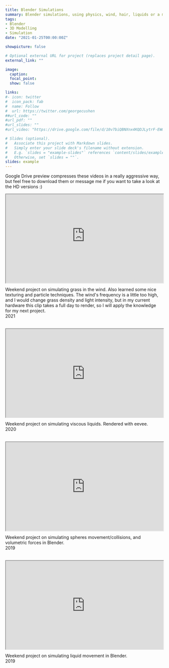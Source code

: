 ```yaml
---
title: Blender Simulations
summary: Blender simulations, using physics, wind, hair, liquids or a mix of all!
tags:
- Blender
- 3D Modelling
- Simulation
date: "2021-01-25T00:00:00Z"

showpicture: false

# Optional external URL for project (replaces project detail page).
external_link: ""

image:
  caption:
  focal_point:
  show: false

links:
#- icon: twitter
#  icon_pack: fab
#  name: Follow
#  url: https://twitter.com/georgecushen
##url_code: ""
#url_pdf: ""
#url_slides: ""
#url_video: "https://drive.google.com/file/d/10v7biQBNXnx4KQDJLytrF-EWmryiWF1Z/view"

# Slides (optional).
#   Associate this project with Markdown slides.
#   Simply enter your slide deck's filename without extension.
#   E.g. `slides = "example-slides"` references `content/slides/example-slides.md`.
#   Otherwise, set `slides = ""`.
slides: example
---
```

Google Drive preview compresses these videos in a really aggressive way, but feel free to download them or message me if you want to take a look at the HD versions :)

<div style="width: 100%; position: relative; padding-bottom: 56.25%;">
<iframe src="https://casal-maravilha.quickconnect.to/d/s/zTD2WFcDisAop2jb3eHa7vRpFrTVwVSC/UUtlWxZqMCN4P-kYbSxJJgSgF2N4fp_J-Pr_A_SHW7Qs" width="100%" height="100%" style="position: absolute; top: 0; left: 0;"></iframe>
</div>

Weekend project on simulating grass in the wind. Also learned some nice texturing and particle techniques. The wind's frequency is a little too high, and I would change grass density and light intensity, but in my current hardware this clip takes a full day to render, so I will apply the knowledge for my next project.<br>2021<br><br>

<div style="width: 100%; position: relative; padding-bottom: 56.25%;">
<iframe src="https://drive.google.com/file/d/1OM1ajkQrksrb0kOB8uEiKpLHm6BmbVoL/preview" width="100%" height="100%" style="position: absolute; top: 0; left: 0;"></iframe>
</div>

Weekend project on simulating viscous liquids. Rendered with eevee.  <br>2020<br><br>


<div style="width: 100%; position: relative; padding-bottom: 56.25%;">
<iframe src="https://drive.google.com/file/d/10v7biQBNXnx4KQDJLytrF-EWmryiWF1Z/preview" width="100%" height="100%" style="position: absolute; top: 0; left: 0;"></iframe>
</div>

Weekend project on simulating spheres movement/collisions, and volumetric forces in Blender.<br>2019<br><br>

<div style="width: 100%; position: relative; padding-bottom: 56.25%;">
<iframe src="https://drive.google.com/file/d/1khv7eJ7Ww7XCQZQOtN14aXPEzQMr6p3E/preview" width="100%" height="100%" style="position: absolute; top: 0; left: 0;"></iframe>
</div>

Weekend project on simulating liquid movement in Blender. <br>2019<br><br>
